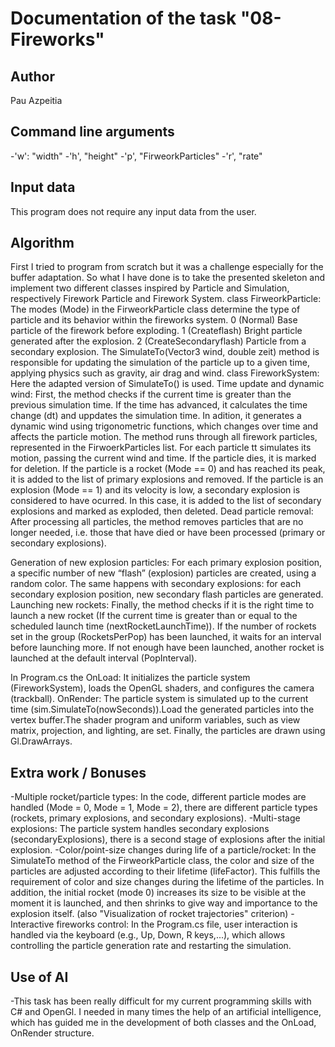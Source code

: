 # Documentation of the task "08-Fireworks"

## Author
Pau Azpeitia

## Command line arguments
-'w': "width"
-'h', "height"
-'p', "FirweorkParticles"
-'r', "rate"

## Input data
This program does not require any input data from the user. 

## Algorithm
First I tried to program from scratch but it was a challenge especially for the buffer adaptation. So what I have done is to take the presented skeleton and implement two different classes inspired by Particle and Simulation, respectively Firework Particle and Firework System.
class FirweorkParticle:
  The modes (Mode) in the FirweorkParticle class determine the type of particle and its behavior within the fireworks system. 0 (Normal) Base particle of the firework before exploding. 1 (Createflash) Bright particle generated after the explosion. 2 (CreateSecondaryflash) Particle from a secondary explosion.
  The SimulateTo(Vector3 wind, double zeit) method is responsible for updating the simulation of the particle up to a given time, applying physics such as gravity, air drag and wind.
  class FireworkSystem:
  Here the adapted version of SimulateTo() is used. Time update and dynamic wind: First, the method checks if the current time is greater than the previous simulation time. If the time has advanced, it calculates the time change (dt) and uppdates the simulation time. In adition, it generates a dynamic wind using trigonometric functions, which changes over time and affects the particle motion. The method runs through all firework particles, represented in the FirwoerkParticles list. For each particle tt simulates its motion, passing the current wind and time. If the particle dies, it is marked for deletion. If the particle is a rocket (Mode == 0) and has reached its peak, it is added to the list of primary explosions and removed. If the particle is an explosion (Mode == 1) and its velocity is low, a secondary explosion is considered to have ocurred. In this case, it is added to the list of secondary explosions and marked as exploded, then deleted. Dead particle removal: After processing all particles, the method removes particles that are no longer needed, i.e. those that have died or have been processed (primary or secondary explosions).

  Generation of new explosion particles: For each primary explosion position, a specific number of new “flash” (explosion) particles are created, using a random color. The same happens with secondary explosions: for each secondary explosion position, new secondary flash particles are generated.
  Launching new rockets: Finally, the method checks if it is the right time to launch a new rocket (If the current time is greater than or equal to the scheduled launch time (nextRocketLaunchTime)).  If the number of rockets set in the group (RocketsPerPop) has been launched, it waits for an interval before launching more. If not enough have been launched, another rocket is launched at the default interval (PopInterval).

  In Program.cs the OnLoad:  It initializes the particle system (FireworkSystem), loads the OpenGL shaders, and configures the camera (trackball). OnRender: The particle system is simulated up to the current time (sim.SimulateTo(nowSeconds)).Load the generated particles into the vertex buffer.The shader program and uniform variables, such as view matrix, projection, and lighting, are set. Finally, the particles are drawn using Gl.DrawArrays.

## Extra work / Bonuses
-Multiple rocket/particle types:
In the code, different particle modes are handled (Mode = 0, Mode = 1, Mode = 2), there are different particle types (rockets, primary explosions, and secondary explosions). 
-Multi-stage explosions:
The particle system handles secondary explosions (secondaryExplosions), there is a second stage of explosions after the initial explosion.
-Color/point-size changes during life of a particle/rocket:
In the SimulateTo method of the FirweorkParticle class, the color and size of the particles are adjusted according to their lifetime (lifeFactor). This fulfills the requirement of color and size changes during the lifetime of the particles. In addition, the initial rocket (mode 0) increases its size to be visible at the moment it is launched, and then shrinks to give way and importance to the explosion itself. (also "Visualization of rocket trajectories" criterion)
-Interactive fireworks control:
In the Program.cs file, user interaction is handled via the keyboard (e.g., Up, Down, R keys,...), which allows controlling the particle generation rate and restarting the simulation.

## Use of AI
-This task has been really difficult for my current programming skills with C# and OpenGl. I needed in many times the help of an artificial intelligence, which has guided me in the development of both classes and the OnLoad, OnRender structure.
